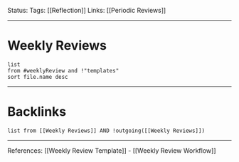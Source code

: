 Status:
Tags: [[Reflection]]
Links: [[Periodic Reviews]]
___
# Weekly Reviews
```dataview
list 
from #weeklyReview and !"templates"
sort file.name desc
```
___
# Backlinks
```dataview
list from [[Weekly Reviews]] AND !outgoing([[Weekly Reviews]])
```
___
References: [[Weekly Review Template]] - [[Weekly Review Workflow]]

